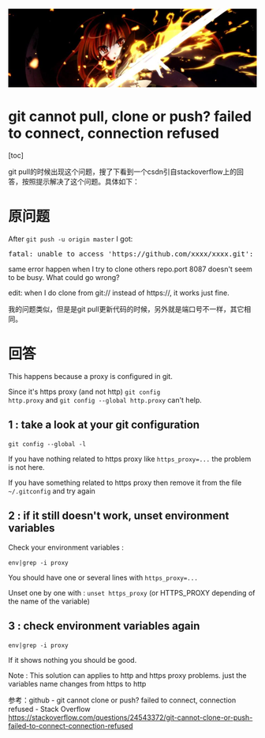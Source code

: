 [![header](../../../assets/header33.jpg)](https://yuenshome.github.io)

# git cannot pull, clone or push? failed to connect, connection refused

[toc]

git pull的时候出现这个问题，搜了下看到一个csdn引自stackoverflow上的回答，按照提示解决了这个问题。具体如下：
<h1>原问题</h1>
After <code>git push -u origin master</code> I got:
<pre class="lang:sh decode:true">fatal: unable to access 'https://github.com/xxxx/xxxx.git': Failed to connect to 127.0.0.1 port 8087: Connection refused</pre>
same error happen when I try to clone others repo.port 8087 doesn't seem to be busy. What could go wrong?

edit: when I do clone from git:// instead of https://, it works just fine.

我的问题类似，但是是git pull更新代码的时候，另外就是端口号不一样，其它相同。<!--more-->
<h1>回答</h1>
This happens because a proxy is configured in git.

Since it's https proxy (and not http) <code>git config http.proxy</code> and <code>git config --global http.proxy</code> can't help.
<h2>1 : take a look at your git configuration</h2>
<pre><code>git config --global -l
</code></pre>
If you have nothing related to https proxy like <code>https_proxy=...</code> the problem is not here.

If you have something related to https proxy then remove it from the file <code>~/.gitconfig</code> and try again
<h2>2 : if it still doesn't work, unset environment variables</h2>
Check your environment variables :
<pre><code>env|grep -i proxy  
</code></pre>
You should have one or several lines with <code>https_proxy=...</code>

Unset one by one with : <code>unset https_proxy</code> (or HTTPS_PROXY depending of the name of the variable)
<h2>3 : check environment variables again</h2>
<code>env|grep -i proxy</code>

If it shows nothing you should be good.

Note : This solution can applies to http and https proxy problems. just the variables name changes from https to http

参考：github - git cannot clone or push? failed to connect, connection refused - Stack Overflow
https://stackoverflow.com/questions/24543372/git-cannot-clone-or-push-failed-to-connect-connection-refused

